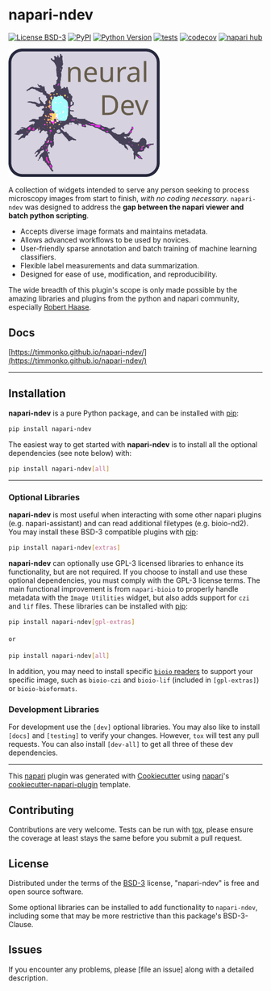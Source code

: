 # napari-ndev

[![License BSD-3](https://img.shields.io/pypi/l/napari-ndev.svg?color=green)](https://github.com/TimMonko/napari-ndev/raw/main/LICENSE)
[![PyPI](https://img.shields.io/pypi/v/napari-ndev.svg?color=green)](https://pypi.org/project/napari-ndev)
[![Python Version](https://img.shields.io/pypi/pyversions/napari-ndev.svg?color=green)](https://python.org)
[![tests](https://github.com/TimMonko/napari-ndev/workflows/tests/badge.svg)](https://github.com/TimMonko/napari-ndev/actions)
[![codecov](https://codecov.io/gh/TimMonko/napari-ndev/branch/main/graph/badge.svg)](https://codecov.io/gh/TimMonko/napari-ndev)
[![napari hub](https://img.shields.io/endpoint?url=https://api.napari-hub.org/shields/napari-ndev)](https://napari-hub.org/plugins/napari-ndev)

<img src="docs/resources/images/neuralDev-logo.svg" alt="logo" width="300">

A collection of widgets intended to serve any person seeking to process microscopy images from start to finish, *with no coding necessary*. `napari-ndev` was designed to address the **gap between the napari viewer and batch python scripting**.

* Accepts diverse image formats and maintains metadata.
* Allows advanced workflows to be used by novices.
* User-friendly sparse annotation and batch training of machine learning classifiers.
* Flexible label measurements and data summarization.
* Designed for ease of use, modification, and reproducibility.

The wide breadth of this plugin's scope is only made possible by the amazing libraries and plugins from the python and napari community, especially [Robert Haase](https://github.com/haesleinhuepf).

## Docs

[https://timmonko.github.io/napari-ndev/](https://timmonko.github.io/napari-ndev/)

----------------------------------

## Installation

**napari-ndev** is a pure Python package, and can be installed with [pip]:

```bash
pip install napari-ndev
```

The easiest way to get started with **napari-ndev** is to install all the optional dependencies (see note below) with:

```bash
pip install napari-ndev[all]
```

----------------------------------

### Optional Libraries

**napari-ndev** is most useful when interacting with some other napari plugins (e.g. napari-assistant) and can read additional filetypes (e.g. bioio-nd2). You may install these BSD-3 compatible plugins with [pip]:

```bash
pip install napari-ndev[extras]
```

**napari-ndev** can optionally use GPL-3 licensed libraries to enhance its functionality, but are not required. If you choose to install and use these optional dependencies, you must comply with the GPL-3 license terms. The main functional improvement is from `napari-bioio` to properly handle metadata with the `Image Utilities` widget, but also adds support for `czi` and `lif` files. These libraries can be installed with [pip]:

```bash
pip install napari-ndev[gpl-extras]

or

pip install napari-ndev[all]
```

In addition, you may need to install specific [`bioio` readers](https://github.com/bioio-devs/bioio) to support your specific image, such as `bioio-czi` and `bioio-lif` (included in `[gpl-extras]`) or `bioio-bioformats`.

### Development Libraries

For development use the `[dev]` optional libraries. You may also like to install `[docs]` and `[testing]` to verify your changes. However, `tox` will test any pull requests. You can also install `[dev-all]` to get all three of these dev dependencies.

----------------------------------

This [napari] plugin was generated with [Cookiecutter] using [napari]'s [cookiecutter-napari-plugin] template.

## Contributing

Contributions are very welcome. Tests can be run with [tox], please ensure
the coverage at least stays the same before you submit a pull request.

## License

Distributed under the terms of the [BSD-3] license,
"napari-ndev" is free and open source software.

Some optional libraries can be installed to add functionality to `napari-ndev`, including some that may be more restrictive than this package's BSD-3-Clause.

## Issues

If you encounter any problems, please [file an issue] along with a detailed description.

[napari]: https://github.com/napari
[Cookiecutter]: https://github.com/audreyr/cookiecutter
[BSD-3]: http://opensource.org/licenses/BSD-3-Clause
[cookiecutter-napari-plugin]: https://github.com/napari/cookiecutter-napari-plugin

[tox]: https://tox.readthedocs.io/en/latest/
[pip]: https://pypi.org/project/pip/
